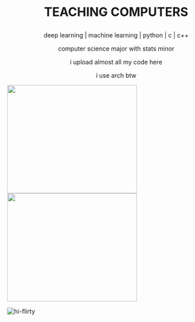 # <p align='center'> TEACHING COMPUTERS </p> #


<p align='center'>
deep learning | machine learning | python | c | c++<br /> 
</p>

<p align='center'>
computer science major with stats minor <br />
</p>
<p align='center'>
i upload almost all my code here <br />
</p>
<p align='center'>
i use arch btw <br />
</p>

<img src="https://github.com/wettestsock/wettestsock/assets/119987092/e2192217-f4ba-4be8-85a4-7be0a8f0527a" width="300" height="250">
<img src="https://github.com/wettestsock/wettestsock/assets/119987092/7b09236a-511c-416f-a2f2-828929ba72d1" width="300" height="250">

![hi-flirty](https://github.com/wettestsock/wettestsock/assets/119987092/0a72481d-d13a-4ff8-9eb0-d34cdcece168)

